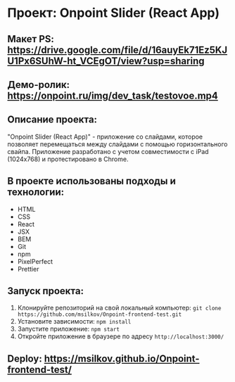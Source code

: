 # Проект: Onpoint Slider (React App)

## Макет PS: https://drive.google.com/file/d/16auyEk71Ez5KJU1Px6SUhW-ht_VCEgOT/view?usp=sharing
## Демо-ролик: https://onpoint.ru/img/dev_task/testovoe.mp4

## Описание проекта:
"Onpoint Slider (React App)" - приложение со слайдами, которое позволяет перемещаться между слайдами с помощью горизонтального свайпа. Приложение разработано с учетом совместимости с iPad (1024x768) и протестировано в Chrome.

## В проекте использованы подходы и технологии:
* HTML
* CSS
* React
* JSX
* BEM
* Git
* npm
* PixelPerfect
* Prettier

## Запуск проекта:
1. Клонируйте репозиторий на свой локальный компьютер: `git clone https://github.com/msilkov/Onpoint-frontend-test.git`
2. Установите зависимости: `npm install`
3. Запустите приложение: `npm start`
4. Откройте приложение в браузере по адресу `http://localhost:3000/`

## Deploy: https://msilkov.github.io/Onpoint-frontend-test/
